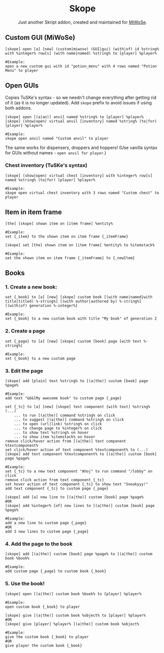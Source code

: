 <div align="center">

# Skope
Just another Skript addon, created and maintained for [MiWoSe](https://miwose.tk).

</div>

## Custom GUI (MiWoSe)
```skript
[skope] open [a] [new] (custom|miwose) (GUI|gui) (with|of) id %string% with %integer% row[s] (with name|named) %string% to [player] %player%

#Example:
open a new custom gui with id "potion_menu" with 4 rows named "Potion Menu" to player
```

## Open GUIs

Copies TuSKe's syntax - so we needn't change everything after getting rid of it (as it is no longer updated).
Add `skope` prefix to avoid issues if using both addons.

```skript
[skope] open [(a|an)] anvil named %string% to [player] %player%
[skope] (show|open) virtual anvil [inventory] named %string% (to|for) [player] %player%

#Example:
skope open anvil named "Custom anvil" to player
```

The same works for dispensers, droppers and hoppers!
(Use vanilla syntax for GUIs without names - `open anvil for player`.)

### Chest inventory (TuSKe's syntax)

```skript
[skope] (show|open) virtual chest [inventory] with %integer% row[s] named %string% (to|for) [player] %player%

#Example:
skope open virtual chest inventory with 3 rows named "Custom chest" to player
```

## Item in item frame

```skript
[the] [skope] shown item on [item frame] %entity%

#Example:
set {_item} to the shown item on item frame {_itemFrame}
```

```skript
[skope] set [the] shown item on [item frame] %entity% to %itemstack%

#Example:
set the shown item on item frame {_itemFrame} to {_newItem}
```

## Books

### 1. Create a new book:
```skript
set {_book} to [a] [new] [skope] custom book [(with name|named|with title|titled) %-string%] [(with author|authored by) %-string%] [(with|of) generation %-integer%]

#Example:
set {_book} to a new custom book with title "My book" of generation 2
```

### 2. Create a page
```skript
set {_page} to [a] [new] [skope] custom [book] page [with text %-string%]

#Example:
set {_book} to a new custom page
```

### 3. Edit the page
```skript
[skope] add [plain] text %string% to [(a|the)] custom [book] page %page%

#Example:
add text "&6&lMy awesome book" to custom page {_page}
```

```skript
set {_tc} to [a] [new] [skope] text component [with text] %string% (...)
    ... to run [(a|the)] command %string% on click
    ... to suggest [(a|the)] command %string% on click
    ... to open (url|link) %string% on click
    ... to change page to %integer% on click
    ... to show text %string% on hover
    ... to show item %itemstack% on hover
remove click/hover action from [(a|the)] text component %textcomponent%
set click/hover action of text component %textcomponent% to (...)
[skope] add text component %textcomponent% to [(a|the)] custom [book] page %page%

#Example:
set {_tc} to a new text component "Ahoj" to run command "/lobby" on click
remove click action from text component {_tc}
set hover action of text component {_tc} to show text "Sneakyyy!"
add text component {_tc} to custom page {_page}
```

```skript
[skope] add [a] new line to [(a|the)] custom [book] page %page%
#OR
[skope] add %integer% [of] new lines to [(a|the)] custom [book] page %page%

#Example:
add a new line to custom page {_page}
#OR
add 3 new lines to custom page {_page}
```

### 4. Add the page to the book
```skript
[skope] add [(a|the)] custom [book] page %page% to [(a|the)] custom book %book%

#Example:
add custom page {_page} to custom book {_book}
```

### 5. Use the book!
```skript
[skope] open [(a|the)] custom book %book% to [player] %player%

#Example:
open custom book {_book} to player
```


```skript
[skope] give [(a|the)] custom book %object% to [player] %player%
#OR
[skope] give [player] %player% [(a|the)] custom book %object%

#Example:
give the custom book {_book} to player
#OR
give player the custom book {_book}
```
